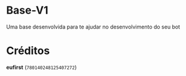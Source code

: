 # Base-V1
Uma base desenvolvida para te ajudar no desenvolvimento do seu bot
# Créditos
**eufirst** (`780140248125407272`)
